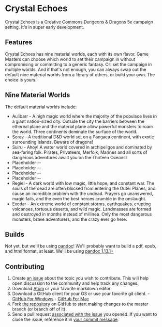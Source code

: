 # Crystal Echoes

Crystal Echoes is a [Creative Commons](http://creativecommons.org/licenses/by-nc-sa/3.0/) Dungeons & Dragons 5e campaign setting. It's in super early development.

## Features

Crystal Echoes has nine material worlds, each with its own flavor. Game Masters can choose which world to set their campaign in without compromising or committing to a generic fantasy. Or: set the campaign in multiple worlds. And if that's not enough, you can always swap out the default nine material worlds from a library of others, or build your own. The choice is yours.

## Nine Material Worlds

The default material worlds include:

* Aulibarr - A high magic world where the majority of the populace lives in a giant nation-sized city. Outside the city the barriers between the ethereal plane and the material plane allow powerful monsters to roam the world. Three continents dominate the surface of the world.
* Sorav - A traditional D&D world set on a Pangaea continent, with exotic surrounding islands. Beware of dragons!
* Suiru - Ahoy! A water world covered in archipeligos and dominated by sea-faring folk. Pirates, Privateers, Merfolk, Marines and all sorts of dangerous adventures await you on the Thirteen Oceans!
* Placeholder --
* Placeholder --
* Placeholder --
* Placeholder --
* Regiel - A dark world with low magic, little hope, and constant war. The souls of the dead are often blocked from entering the Outer Planes, and cause an incredible problem with the undead. Prayers go unanswered, magic fails, and the even the best heroes crumble in the onslaught.
* Exodar - An extreme world of constant storms, earthquakes, erupting volcanoes, tortuous deserts, and wild magic. Landmasses are formed and destroyed in months instead of millinea. Only the most dangerous monsters, brave adventurers, and the crazy ever go here.

## Builds

Not yet, but we'll be using [pandoc](http://johnmacfarlane.net/pandoc/README.html)! We'll probably want to build a pdf, epub, and html format, at least. We'll be using [pandoc 1.13.1+](https://github.com/jgm/pandoc/releases/tag/1.13.1)


## Contributing

1. Create [an issue](https://github.com/echohack/CrystalEchoes/issues) about the topic you wish to contribute. This will help open discussion to the community and help track any changes.
2. Download [Atom](https://atom.io/) or your favorite markdown editor.
3. Download a GitHub client for your OS or use your favorite git client. - [GitHub For Windows](https://windows.github.com/) - [GitHub For Mac](https://mac.github.com/)
4. Fork [the repository](github.com/echohack/CrystalEchoes) on GitHub to start making changes to the master branch (or branch off of it).
5. Send a pull request [associated with the issue](https://github.com/blog/957-introducing-issue-mentions) you opened. If you want to close the issue, reference it in [your commit message](https://github.com/blog/1506-closing-issues-via-pull-requests).
